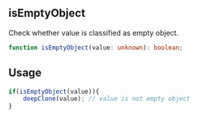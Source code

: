 ## isEmptyObject
Check whether value is classified as empty object.
```typescript
function isEmptyObject(value: unknown): boolean;
```

## Usage
```typescript
if(isEmptyObject(value)){
    deepClone(value); // value is not empty object
}
```
